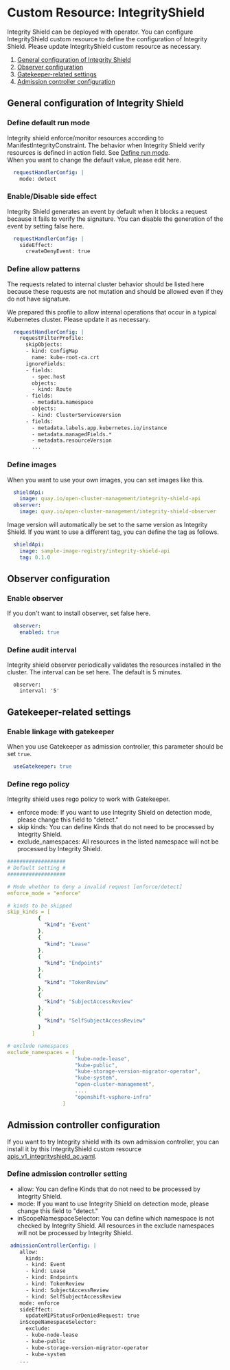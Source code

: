 

# Custom Resource: IntegrityShield

Integrity Shield can be deployed with operator. You can configure IntegrityShield custom resource to define the configuration of Integrity Shield.
Please update IntegrityShield custom resource as necessary.

1. [General configuration of Integrity Shield](#general-configuration-of-integrity-shield)
2. [Observer configuration](#observer-configuration)
3. [Gatekeeper-related settings](#gatekeeper-related-settings)
4. [Admission controller configuration](#admission-controller-configuration)

## General configuration of Integrity Shield 

### Define default run mode
Integrity shield enforce/monitor resources according to ManifestIntegrityConstraint. The behavior when Integrity Shield verify resources is defined in action field. See [Define run mode](README_CONSTRAINT.md#define-run-mode).  
When you want to change the default value, please edit here.
```yaml
  requestHandlerConfig: |
    mode: detect
```

### Enable/Disable side effect
Integrity Shield generates an event by default when it blocks a request because it fails to verify the signature. 
You can disable the generation of the event by setting false here.
```yaml
  requestHandlerConfig: |
    sideEffect: 
      createDenyEvent: true
```

### Define allow patterns
The requests related to internal cluster behavior should be listed here because these requests are not mutation and should be allowed even if they do not have signature.

We prepared this profile to allow internal operations that occur in a typical Kubernetes cluster. Please update it as necessary.

```yaml
  requestHandlerConfig: |
    requestFilterProfile: 
      skipObjects:
      - kind: ConfigMap
        name: kube-root-ca.crt
      ignoreFields:
      - fields:
        - spec.host
        objects:
        - kind: Route
      - fields:
        - metadata.namespace
        objects:
        - kind: ClusterServiceVersion
      - fields:
        - metadata.labels.app.kubernetes.io/instance
        - metadata.managedFields.*
        - metadata.resourceVersion
        ...
```

### Define images
When you want to use your own images, you can set images like this.
```yaml
  shieldApi:
    image: quay.io/open-cluster-management/integrity-shield-api
  observer: 
    image: quay.io/open-cluster-management/integrity-shield-observer
```
Image version will automatically be set to the same version as Integrity Shield. If you want to use a different tag, you can define the tag as follows.
```yaml
  shieldApi:
    image: sample-image-registry/integrity-shield-api
    tag: 0.1.0
```

## Observer configuration
### Enable observer
If you don't want to install observer, set false here.
```yaml
  observer: 
    enabled: true
```

### Define audit interval
Integrity shield observer periodically validates the resources installed in the cluster. The interval can be set here. The default is 5 minutes.
```
  observer:
    interval: '5'
```

## Gatekeeper-related settings
### Enable linkage with gatekeeper
When you use Gatekeeper as admission controller, this parameter should be set `true`.
```yaml
  useGatekeeper: true
```

### Define rego policy
Integrity shield uses rego policy to work with Gatekeeper.
- enforce mode: If you want to use Integrity Shield on detection mode, please change this field to "detect."
- skip kinds: You can define Kinds that do not need to be processed by Integrity Shield.
- exclude_namespaces: All resources in the listed namespace will not be processed by Integrity Shield.

```yaml
################### 
# Default setting #
###################

# Mode whether to deny a invalid request [enforce/detect]
enforce_mode = "enforce"

# kinds to be skipped
skip_kinds = [
          {
            "kind": "Event"
          },
          {
            "kind": "Lease"
          },
          {
            "kind": "Endpoints"
          },
          {
            "kind": "TokenReview"
          },
          {
            "kind": "SubjectAccessReview"
          },
          {
            "kind": "SelfSubjectAccessReview"
          }
        ]

# exclude namespaces
exclude_namespaces = [
                      "kube-node-lease",
                      "kube-public",
                      "kube-storage-version-migrator-operator",
                      "kube-system",
                      "open-cluster-management",
                      ....
                      "openshift-vsphere-infra"
                  ]
```
## Admission controller configuration
If you want to try Integrity shield with its own admission controller, you can install it by this IntegrityShield custom resource [apis_v1_integrityshield_ac.yaml](https://github.com/open-cluster-management/integrity-shield/blob/master/integrity-shield-operator/config/samples/apis_v1_integrityshield_ac.yaml).

### Define admission controller setting
- allow: You can define Kinds that do not need to be processed by Integrity Shield.
- mode: If you want to use Integrity Shield on detection mode, please change this field to "detect."
- inScopeNamespaceSelector: You can define which namespace is not checked by Integrity Shield. All resources in the exclude namespaces will not be processed by Integrity Shield.

```yaml
 admissionControllerConfig: |
    allow:
      kinds:
      - kind: Event
      - kind: Lease
      - kind: Endpoints
      - kind: TokenReview
      - kind: SubjectAccessReview
      - kind: SelfSubjectAccessReview
    mode: enforce
    sideEffect: 
      updateMIPStatusForDeniedRequest: true
    inScopeNamespaceSelector:
      exclude:
      - kube-node-lease
      - kube-public
      - kube-storage-version-migrator-operator
      - kube-system
    ...
```